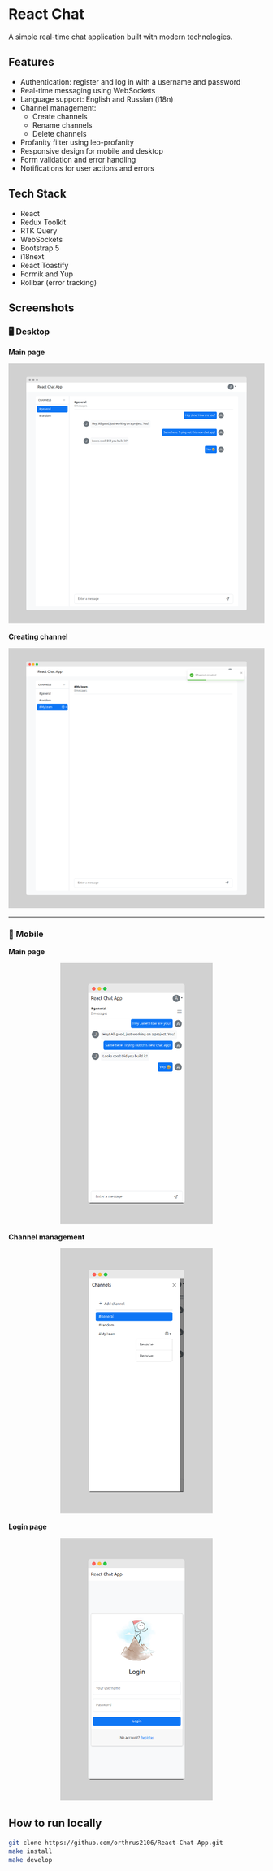 
# React Chat

A simple real-time chat application built with modern technologies.

## Features

- Authentication: register and log in with a username and password
- Real-time messaging using WebSockets
- Language support: English and Russian (i18n)
- Channel management:
  - Create channels
  - Rename channels
  - Delete channels
- Profanity filter using leo-profanity
- Responsive design for mobile and desktop
- Form validation and error handling
- Notifications for user actions and errors

## Tech Stack

- React
- Redux Toolkit
- RTK Query
- WebSockets
- Bootstrap 5
- i18next
- React Toastify
- Formik and Yup
- Rollbar (error tracking)

## Screenshots

### 🖥️ Desktop

**Main page**
<p align="center">
  <img src="images/main_page_desktop.png" width="600">
</p>

**Creating channel**
<p align="center">
  <img src="images/create_channel_desktop.png" width="600">
</p>

---

### 📱 Mobile

**Main page**
<p align="center">
  <img src="images/main_page_mobile.png" width="300">
</p>

**Channel management**
<p align="center">
  <img src="images/create_channel_mobile.png" width="300">
</p>

**Login page**
<p align="center">
  <img src="images/login_mobile.png" width="300">
</p>


## How to run locally

```bash
git clone https://github.com/orthrus2106/React-Chat-App.git
make install
make develop
```